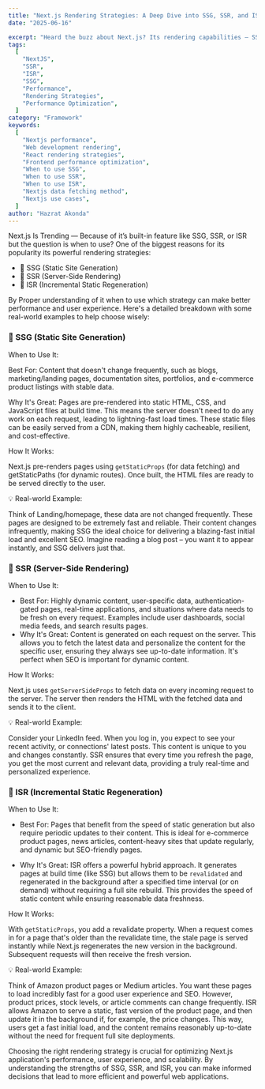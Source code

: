 ```yaml
---
title: "Next.js Rendering Strategies: A Deep Dive into SSG, SSR, and ISR"
date: "2025-06-16"

excerpt: "Heard the buzz about Next.js? Its rendering capabilities – SSG, SSR, and ISR – are a game-changer. But knowing when to deploy each is key to building blazing-fast, scalable web applications. Discover the best use cases for every strategy and elevate your Next.js development."
tags:
  [
    "NextJS",
    "SSR",
    "ISR",
    "SSG",
    "Performance",
    "Rendering Strategies",
    "Performance Optimization",
  ]
category: "Framework"
keywords:
  [
    "Nextjs performance",
    "Web development rendering",
    "React rendering strategies",
    "Frontend performance optimization",
    "When to use SSG",
    "When to use SSR",
    "When to use ISR",
    "Nextjs data fetching method",
    "Nextjs use cases",
  ]
author: "Hazrat Akonda"
---
```


Next.js Is Trending — Because of it’s built-in feature like SSG, SSR, or ISR but the question is when to use?
One of the biggest reasons for its popularity its powerful rendering strategies:

- 🔹 SSG (Static Site Generation)
- 🔹 SSR (Server-Side Rendering)
- 🔹 ISR (Incremental Static Regeneration)

By Proper understanding of it when to use which strategy can make better performance and user experience. Here's a detailed breakdown with some real-world examples to help choose wisely:

### 🔹 SSG (Static Site Generation)

When to Use It:

Best For: Content that doesn't change frequently, such as blogs, marketing/landing pages, documentation sites, portfolios, and e-commerce product listings with stable data.<br/>

Why It's Great: Pages are pre-rendered into static HTML, CSS, and JavaScript files at build time. This means the server doesn't need to do any work on each request, leading to lightning-fast load times. These static files can be easily served from a CDN, making them highly cacheable, resilient, and cost-effective.

How It Works:

Next.js pre-renders pages using `getStaticProps` (for data fetching) and getStaticPaths (for dynamic routes). Once built, the HTML files are ready to be served directly to the user.

💡 Real-world Example:

Think of Landing/homepage, these data are not changed frequently. These pages are designed to be extremely fast and reliable. Their content changes infrequently, making SSG the ideal choice for delivering a blazing-fast initial load and excellent SEO. Imagine reading a blog post – you want it to appear instantly, and SSG delivers just that.

### 🔹 SSR (Server-Side Rendering)

When to Use It:

- Best For: Highly dynamic content, user-specific data, authentication-gated pages, real-time applications, and situations where data needs to be fresh on every request. Examples include user dashboards, social media feeds, and search results pages.
- Why It's Great: Content is generated on each request on the server. This allows you to fetch the latest data and personalize the content for the specific user, ensuring they always see up-to-date information. It's perfect when SEO is important for dynamic content.

How It Works:

Next.js uses `getServerSideProps` to fetch data on every incoming request to the server. The server then renders the HTML with the fetched data and sends it to the client.

💡 Real-world Example:

Consider your LinkedIn feed. When you log in, you expect to see your recent activity, or connections' latest posts. This content is unique to you and changes constantly. SSR ensures that every time you refresh the page, you get the most current and relevant data, providing a truly real-time and personalized experience.

### 🔹 ISR (Incremental Static Regeneration)

When to Use It:

- Best For: Pages that benefit from the speed of static generation but also require periodic updates to their content. This is ideal for e-commerce product pages, news articles, content-heavy sites that update regularly, and dynamic but SEO-friendly pages.

- Why It's Great: ISR offers a powerful hybrid approach. It generates pages at build time (like SSG) but allows them to be `revalidated` and regenerated in the background after a specified time interval (or on demand) without requiring a full site rebuild. This provides the speed of static content while ensuring reasonable data freshness.

How It Works:

With `getStaticProps`, you add a revalidate property. When a request comes in for a page that's older than the revalidate time, the stale page is served instantly while Next.js regenerates the new version in the background. Subsequent requests will then receive the fresh version.

💡 Real-world Example:

Think of Amazon product pages or Medium articles. You want these pages to load incredibly fast for a good user experience and SEO. However, product prices, stock levels, or article comments can change frequently. ISR allows Amazon to serve a static, fast version of the product page, and then update it in the background if, for example, the price changes. This way, users get a fast initial load, and the content remains reasonably up-to-date without the need for frequent full site deployments.

Choosing the right rendering strategy is crucial for optimizing Next.js application's performance, user experience, and scalability. By understanding the strengths of SSG, SSR, and ISR, you can make informed decisions that lead to more efficient and powerful web applications.
